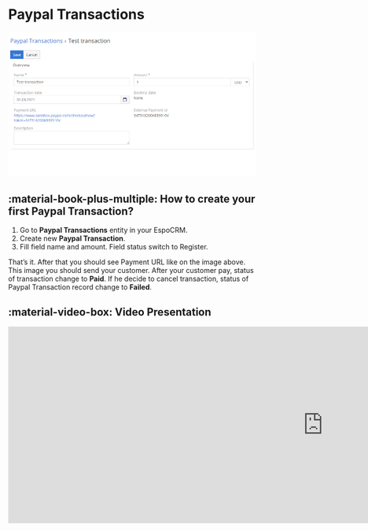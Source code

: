 # Paypal Transactions

![Paypal Transactions](../../images/paypal-transactions.png "Paypal Transactions")

## :material-book-plus-multiple: How to create your first Paypal Transaction?
1.	Go to **Paypal Transactions** entity in your EspoCRM.
2.	Create new **Paypal Transaction**.
3.	Fill field name and amount. Field status switch to Register.

That’s it. After that you should see Payment URL like on the image above. This image you should send your customer. After your customer pay, status of transaction change to **Paid**. If he decide to cancel transaction, status of Paypal Transaction record change to **Failed**.

## :material-video-box: Video Presentation
<div class="video-wrapper">
  <iframe width="1280" height="400" src="https://www.youtube.com/embed/2RuvyfzJs-I" frameborder="0" allowfullscreen></iframe>
</div>